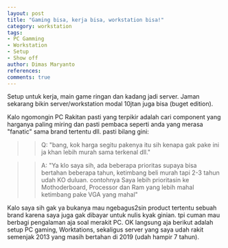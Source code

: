```yaml
---
layout: post
title: "Gaming bisa, kerja bisa, workstation bisa!"
category: workstation
tags: 
- PC Gamming
- Workstation
- Setup
- Show off
author: Dimas Maryanto
references:
comments: true
---
```


Setup untuk kerja, main game ringan dan kadang jadi server. Jaman sekarang bikin server/workstation modal 10jtan juga bisa (buget edition).

Kalo ngomongin PC Rakitan pasti yang terpikir adalah cari component yang harganya paling miring dan pasti pembaca seperti anda yang merasa "fanatic" sama brand tertentu dll. pasti bilang gini:

> > Q: "bang, kok harga segitu pakenya itu sih kenapa gak pake ini ja khan lebih murah sama terkenal dll."

> > A: "Ya klo saya sih, ada beberapa prioritas supaya bisa bertahan beberapa tahun, ketimbang beli murah tapi 2-3 tahun udah KO duluan. contohnya Saya lebih prioritasin ke Mothoderboard, Processor dan Ram yang lebih mahal ketimbang pake VGA yang mahal"

Kalo saya sih gak ya bukanya mau ngebagus2sin product tertentu sebuah brand karena saya juga gak dibayar untuk nulis kyak ginian. tpi cuman mau berbagi pengalaman aja soal merakit PC. OK langsung aja berikut adalah setup PC gaming, Worktations, sekaligus server yang saya udah rakit semenjak 2013 yang masih bertahan di 2019 (udah hampir 7 tahun).

<!--more-->